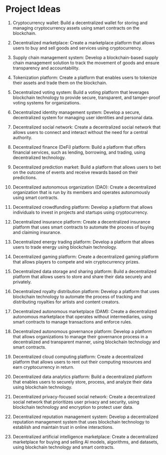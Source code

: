 # Project Ideas

1. Cryptocurrency wallet: Build a decentralized wallet for storing and managing cryptocurrency assets using smart contracts on the blockchain.

2. Decentralized marketplace: Create a marketplace platform that allows users to buy and sell goods and services using cryptocurrency.

3. Supply chain management system: Develop a blockchain-based supply chain management solution to track the movement of goods and ensure transparency and accountability.

4. Tokenization platform: Create a platform that enables users to tokenize their assets and trade them on the blockchain.

5. Decentralized voting system: Build a voting platform that leverages blockchain technology to provide secure, transparent, and tamper-proof voting systems for organizations.

6. Decentralized identity management system: Develop a secure, decentralized system for managing user identities and personal data.

7. Decentralized social network: Create a decentralized social network that allows users to connect and interact without the need for a central authority.

8. Decentralized finance (DeFi) platform: Build a platform that offers financial services, such as lending, borrowing, and trading, using decentralized technology.

9. Decentralized prediction market: Build a platform that allows users to bet on the outcome of events and receive rewards based on their predictions.

10. Decentralized autonomous organization (DAO): Create a decentralized organization that is run by its members and operates autonomously using smart contracts.

11. Decentralized crowdfunding platform: Develop a platform that allows individuals to invest in projects and startups using cryptocurrency.

12. Decentralized insurance platform: Create a decentralized insurance platform that uses smart contracts to automate the process of buying and claiming insurance.

13. Decentralized energy trading platform: Develop a platform that allows users to trade energy using blockchain technology.

14. Decentralized gaming platform: Create a decentralized gaming platform that allows players to compete and win cryptocurrency prizes.

15. Decentralized data storage and sharing platform: Build a decentralized platform that allows users to store and share their data securely and privately.

16. Decentralized royalty distribution platform: Develop a platform that uses blockchain technology to automate the process of tracking and distributing royalties for artists and content creators.

17. Decentralized autonomous marketplace (DAM): Create a decentralized autonomous marketplace that operates without intermediaries, using smart contracts to manage transactions and enforce rules.

18. Decentralized autonomous governance platform: Develop a platform that allows organizations to manage their governance process in a decentralized and transparent manner, using blockchain technology and smart contracts.

19. Decentralized cloud computing platform: Create a decentralized platform that allows users to rent out their computing resources and earn cryptocurrency in return.

20. Decentralized data analytics platform: Build a decentralized platform that enables users to securely store, process, and analyze their data using blockchain technology.

21. Decentralized privacy-focused social network: Create a decentralized social network that prioritizes user privacy and security, using blockchain technology and encryption to protect user data.

22. Decentralized reputation management system: Develop a decentralized reputation management system that uses blockchain technology to establish and maintain trust in online interactions.

23. Decentralized artificial intelligence marketplace: Create a decentralized marketplace for buying and selling AI models, algorithms, and datasets, using blockchain technology and smart contracts.
